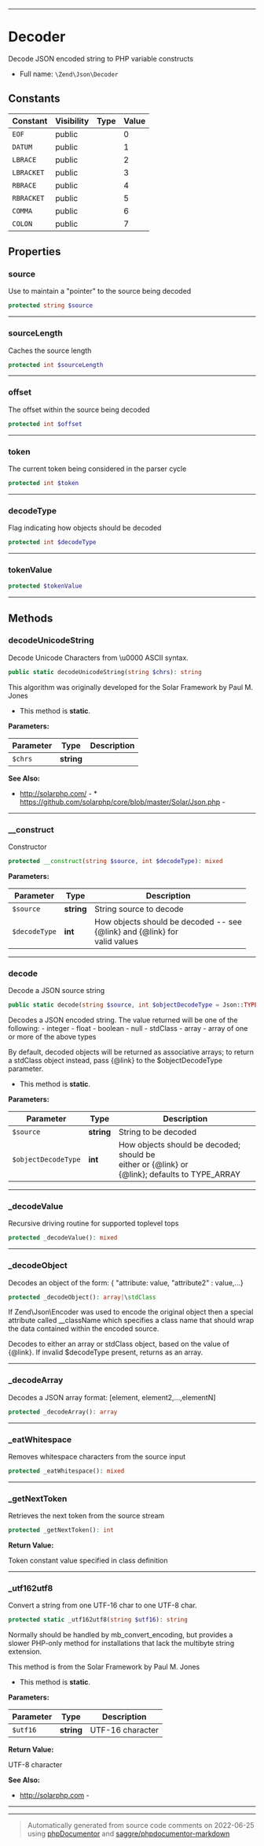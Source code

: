 ***

# Decoder

Decode JSON encoded string to PHP variable constructs



* Full name: `\Zend\Json\Decoder`


## Constants

| Constant | Visibility | Type | Value |
|:---------|:-----------|:-----|:------|
|`EOF`|public| |0|
|`DATUM`|public| |1|
|`LBRACE`|public| |2|
|`LBRACKET`|public| |3|
|`RBRACE`|public| |4|
|`RBRACKET`|public| |5|
|`COMMA`|public| |6|
|`COLON`|public| |7|

## Properties


### source

Use to maintain a "pointer" to the source being decoded

```php
protected string $source
```






***

### sourceLength

Caches the source length

```php
protected int $sourceLength
```






***

### offset

The offset within the source being decoded

```php
protected int $offset
```






***

### token

The current token being considered in the parser cycle

```php
protected int $token
```






***

### decodeType

Flag indicating how objects should be decoded

```php
protected int $decodeType
```






***

### tokenValue



```php
protected $tokenValue
```






***

## Methods


### decodeUnicodeString

Decode Unicode Characters from \u0000 ASCII syntax.

```php
public static decodeUnicodeString(string $chrs): string
```

This algorithm was originally developed for the
Solar Framework by Paul M. Jones

* This method is **static**.




**Parameters:**

| Parameter | Type | Description |
|-----------|------|-------------|
| `$chrs` | **string** |  |



**See Also:**

* http://solarphp.com/ - * https://github.com/solarphp/core/blob/master/Solar/Json.php - 

***

### __construct

Constructor

```php
protected __construct(string $source, int $decodeType): mixed
```








**Parameters:**

| Parameter | Type | Description |
|-----------|------|-------------|
| `$source` | **string** | String source to decode |
| `$decodeType` | **int** | How objects should be decoded -- see<br />{@link} and {@link} for<br />valid values |




***

### decode

Decode a JSON source string

```php
public static decode(string $source, int $objectDecodeType = Json::TYPE_OBJECT): mixed
```

Decodes a JSON encoded string. The value returned will be one of the
following:
       - integer
       - float
       - boolean
       - null
     - stdClass
     - array
        - array of one or more of the above types

By default, decoded objects will be returned as associative arrays; to
return a stdClass object instead, pass {@link} to
the $objectDecodeType parameter.

* This method is **static**.




**Parameters:**

| Parameter | Type | Description |
|-----------|------|-------------|
| `$source` | **string** | String to be decoded |
| `$objectDecodeType` | **int** | How objects should be decoded; should be<br />either or {@link} or<br />{@link}; defaults to TYPE_ARRAY |




***

### _decodeValue

Recursive driving routine for supported toplevel tops

```php
protected _decodeValue(): mixed
```











***

### _decodeObject

Decodes an object of the form:
 { "attribute: value, "attribute2" : value,...}

```php
protected _decodeObject(): array|\stdClass
```

If Zend\Json\Encoder was used to encode the original object then
a special attribute called __className which specifies a class
name that should wrap the data contained within the encoded source.

Decodes to either an array or stdClass object, based on the value of
{@link}. If invalid $decodeType present, returns as an
array.









***

### _decodeArray

Decodes a JSON array format:
   [element, element2,...,elementN]

```php
protected _decodeArray(): array
```











***

### _eatWhitespace

Removes whitespace characters from the source input

```php
protected _eatWhitespace(): mixed
```











***

### _getNextToken

Retrieves the next token from the source stream

```php
protected _getNextToken(): int
```









**Return Value:**

Token constant value specified in class definition



***

### _utf162utf8

Convert a string from one UTF-16 char to one UTF-8 char.

```php
protected static _utf162utf8(string $utf16): string
```

Normally should be handled by mb_convert_encoding, but
provides a slower PHP-only method for installations
that lack the multibyte string extension.

This method is from the Solar Framework by Paul M. Jones

* This method is **static**.




**Parameters:**

| Parameter | Type | Description |
|-----------|------|-------------|
| `$utf16` | **string** | UTF-16 character |


**Return Value:**

UTF-8 character


**See Also:**

* http://solarphp.com - 

***


***
> Automatically generated from source code comments on 2022-06-25 using [phpDocumentor](http://www.phpdoc.org/) and [saggre/phpdocumentor-markdown](https://github.com/Saggre/phpDocumentor-markdown)

